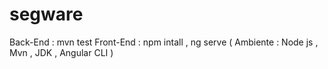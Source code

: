 # segware

Back-End : mvn test
Front-End : npm intall , ng serve
( Ambiente : Node js , Mvn , JDK , Angular CLI )
